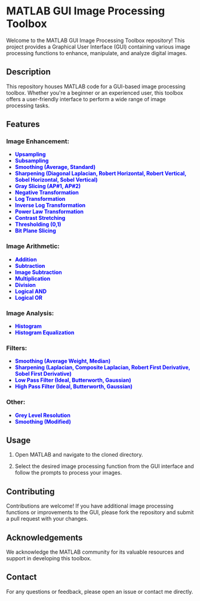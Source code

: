 # MATLAB GUI Image Processing Toolbox

Welcome to the MATLAB GUI Image Processing Toolbox repository! This project provides a Graphical User Interface (GUI) containing various image processing functions to enhance, manipulate, and analyze digital images.

## Description

This repository houses MATLAB code for a GUI-based image processing toolbox. Whether you're a beginner or an experienced user, this toolbox offers a user-friendly interface to perform a wide range of image processing tasks.

## Features

### Image Enhancement:
- <span style="color:blue">**Upsampling**</span>
- <span style="color:blue">**Subsampling**</span>
- <span style="color:blue">**Smoothing (Average, Standard)**</span>
- <span style="color:blue">**Sharpening (Diagonal Laplacian, Robert Horizontal, Robert Vertical, Sobel Horizontal, Sobel Vertical)**</span>
- <span style="color:blue">**Gray Slicing (AP#1, AP#2)**</span>
- <span style="color:blue">**Negative Transformation**</span>
- <span style="color:blue">**Log Transformation**</span>
- <span style="color:blue">**Inverse Log Transformation**</span>
- <span style="color:blue">**Power Law Transformation**</span>
- <span style="color:blue">**Contrast Stretching**</span>
- <span style="color:blue">**Thresholding (0,1)**</span>
- <span style="color:blue">**Bit Plane Slicing**</span>

### Image Arithmetic:
- <span style="color:blue">**Addition**</span>
- <span style="color:blue">**Subtraction**</span>
- <span style="color:blue">**Image Subtraction**</span>
- <span style="color:blue">**Multiplication**</span>
- <span style="color:blue">**Division**</span>
- <span style="color:blue">**Logical AND**</span>
- <span style="color:blue">**Logical OR**</span>

### Image Analysis:
- <span style="color:blue">**Histogram**</span>
- <span style="color:blue">**Histogram Equalization**</span>

### Filters:
- <span style="color:blue">**Smoothing (Average Weight, Median)**</span>
- <span style="color:blue">**Sharpening (Laplacian, Composite Laplacian, Robert First Derivative, Sobel First Derivative)**</span>
- <span style="color:blue">**Low Pass Filter (Ideal, Butterworth, Gaussian)**</span>
- <span style="color:blue">**High Pass Filter (Ideal, Butterworth, Gaussian)**</span>

### Other:
- <span style="color:blue">**Grey Level Resolution**</span>
- <span style="color:blue">**Smoothing (Modified)**</span>

## Usage

1. Open MATLAB and navigate to the cloned directory.

2. Select the desired image processing function from the GUI interface and follow the prompts to process your images.

## Contributing

Contributions are welcome! If you have additional image processing functions or improvements to the GUI, please fork the repository and submit a pull request with your changes.


## Acknowledgements

We acknowledge the MATLAB community for its valuable resources and support in developing this toolbox.

## Contact

For any questions or feedback, please open an issue or contact me directly.
```bash


